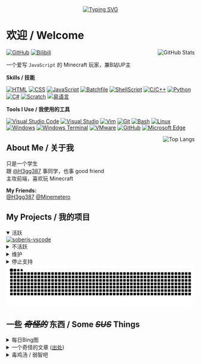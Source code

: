 <!-- Hello There! -->

<div align="center">
  <a href="https://readme-typing-svg.demolab.com/" target="_blank">
    <img src="https://readme-typing-svg.demolab.com?font=Fira+Code&pause=1000&color=71DB99&center=true&vCenter=true&random=true&width=450&lines=Welcome+to+my+GitHub!;Hello+World!;I+love+JavaScript!;Minecraft+is+very+nice!;Technoblade+Never+Dies!;Front-end+developer!" alt="Typing SVG" />
  </a>
</div>

# 欢迎 / Welcome  

<a href="https://github.com/anuraghazra/github-readme-stats" target="_blank" align="right">
  <img title="GitHub Stats" src="https://github-readme-stats.vercel.app/api?username=lingbopro&show_icons=true&theme=one_dark_pro" align="right" />
</a>

[![GitHub](https://img.shields.io/badge/GitHub-gray?logo=github&style=flat-square)](https://github.com/lingbopro "GitHub")
[![Bilibili](https://img.shields.io/badge/Bilibili-gray?logo=bilibili&style=flat-square)](https://space.bilibili.com/1886311488 "Bilibili")

一个爱写 `JavaScript` 的 Minecraft 玩家，兼B站UP主  

**Skills / 技能**

[![HTML](https://img.shields.io/badge/HTML-nice-grey?logo=html5&logoColor=white&style=flat-square&labelColor=orange)](https://github.com/lingbopro?tab=repositories&q=&language=html)
[![CSS](https://img.shields.io/badge/CSS-good-grey?logo=css3&logoColor=white&style=flat-square&labelColor=blue)](https://github.com/lingbopro?tab=repositories&q=&language=css)
[![JavaScript](https://img.shields.io/badge/JavaScript-good-grey?logo=javascript&logoColor=white&style=flat-square&labelColor=yellow)](https://github.com/lingbopro?tab=repositories&q=&language=javascript)
[![Batchfile](https://img.shields.io/badge/Batchfile-good-grey?style=flat-square&logo=windows10&logoColor=white&labelColor=blue)](https://github.com/lingbopro?tab=repositories&q=&language=batchfile)
[![ShellScript](https://img.shields.io/badge/ShellScript-good-grey?style=flat-square&logo=gnubash&logoColor=white&labelColor=black)](https://github.com/lingbopro?tab=repositories&q=&language=shell)
[![C/C++](https://img.shields.io/badge/C%2FC%2B%2B-some-grey?style=flat-square&logo=c%2B%2B&logoColor=white&labelColor=blue)](https://github.com/lingbopro?tab=repositories&q=&language=C%2B%2B)
[![Python](https://img.shields.io/badge/Python-little-grey?style=flat-square&logo=python&logoColor=white&labelColor=blue)](https://github.com/lingbopro?tab=repositories&q=&language=python)
[![C#](https://img.shields.io/badge/C%23-few-grey?style=flat-square&logo=csharp&logoColor=white&labelColor=purple)](https://github.com/lingbopro?tab=repositories&q=&language=C%23)
[![Scratch](https://img.shields.io/badge/Scratch-nice-grey?style=flat-square&logo=scratch&logoColor=white&labelColor=yellow)]()
[![易语言](https://img.shields.io/badge/%E6%98%93%E8%AF%AD%E8%A8%80-good-grey?logo=data%3Aimage%2Fpng%3Bbase64%2CiVBORw0KGgoAAAANSUhEUgAAABAAAAAQAgMAAABinRfyAAAAIGNIUk0AAHomAACAhAAA%2BgAAAIDoAAB1MAAA6mAAADqYAAAXcJy6UTwAAAAJUExURQAAAP8AAP%2F%2F%2F2cZZB4AAAABdFJOUwBA5thmAAAAAWJLR0QCZgt8ZAAAAAd0SU1FB%2BgGDAUGEL5zDF4AAABISURBVAjXJYxBCsAgEAPzif6sEczdwvofBXvfg%2FvKrjSnyRCCi7yhCEcjK56I9VM%2FjmoEd1KZr0GSwTKge9Y5NrpK7kwD5%2BoDefAcYpQtlXYAAAAldEVYdGRhdGU6Y3JlYXRlADIwMjQtMDYtMTJUMDU6MDY6MTYrMDA6MDByrOYxAAAAJXRFWHRkYXRlOm1vZGlmeQAyMDI0LTA2LTEyVDA1OjA2OjE2KzAwOjAwA%2FFejQAAACh0RVh0ZGF0ZTp0aW1lc3RhbXAAMjAyNC0wNi0xMlQwNTowNjoxNiswMDowMFTkf1IAAAAASUVORK5CYII%3D&logoColor=white&style=flat-square&labelColor=red)]()

**Tools I Use / 我使用的工具**

[![Visual Studio Code](https://img.shields.io/badge/Visual_Studio_Code-blue?logo=visualstudiocode&logoColor=white&style=flat-square)](https://code.visualstudio.com)
[![Visual Studio](https://img.shields.io/badge/Visual_Studio-purple?logo=visualstudio&logoColor=white&style=flat-square)](https://visualstudio.microsoft.com)
[![Vim](https://img.shields.io/badge/Vim-green?logo=vim&logoColor=white&style=flat-square)](https://vim.org)
[![Git](https://img.shields.io/badge/Git-orange?logo=git&logoColor=white&style=flat-square)](https://git-scm.com)
[![Bash](https://img.shields.io/badge/Bash-grey?logo=gnubash&logoColor=white&style=flat-square)](https://www.gnu.org/software/bash)
[![Linux](https://img.shields.io/badge/Linux-black?logo=linux&logoColor=white&style=flat-square)](https://linux.org)
[![Windows](https://img.shields.io/badge/Windows-blue?logo=windows&logoColor=white&style=flat-square)](https://windows.microsoft.com)
[![Windows Terminal](https://img.shields.io/badge/Windows_Terminal-grey?logo=windowsterminal&logoColor=white&style=flat-square)](https://github.com/windows/terminal)
[![VMware](https://img.shields.io/badge/VMware-orange?logo=vmware&logoColor=white&style=flat-square)](https://vmware.com)
[![GitHub](https://img.shields.io/badge/GitHub-black?logo=github&logoColor=white&style=flat-square)](https://github.com)
[![Microsoft Edge](https://img.shields.io/badge/Microsoft_Edge-darkgreen?logo=microsoftedge&logoColor=white&style=flat-square)](https://microsoft.com/edge)

<a href="https://github.com/anuraghazra/github-readme-stats" target="_blank">
    <img title="Top Langs" src="https://github-readme-stats.vercel.app/api/top-langs?username=lingbopro&theme=one_dark_pro&layout=compact" align="right" />
</a>

## About Me / 关于我

只是一个学生  
跟 [@H3gg387](https://github.com/H3gg387) 事同学，也事 good friend  
主攻前端，喜欢玩 Minecraft  

**My Friends:**  
[@H3gg387](https://github.com/H3gg387)
[@Minemetero](https://github.com/Minemetero)

## My Projects / 我的项目

<details open>
  <summary>活跃</summary>
  <a href="https://github.com/lingbopro/soberjs-vscode">
    <img src="https://github-readme-stats.vercel.app/api/pin/?username=lingbopro&repo=soberjs-vscode&theme=one_dark_pro" alt="soberjs-vscode" />
  </a>
</details>
<details>
  <summary>不活跃</summary>
  <a href="https://github.com/lingbopro/easy-github-hosts">
    <img src="https://github-readme-stats.vercel.app/api/pin/?username=lingbopro&repo=easy-github-hosts&theme=one_dark_pro" alt="easy-github-hosts" />
  </a>
  <a href="https://github.com/lingbopro/AlwaysBing">
    <img src="https://github-readme-stats.vercel.app/api/pin/?username=lingbopro&repo=AlwaysBing&theme=one_dark_pro" alt="AlwaysBing" />
  </a>
</details>
<details>
  <summary>维护</summary>
  <a href="https://github.com/lingbopro/rename-back-lnk">
    <img src="https://github-readme-stats.vercel.app/api/pin/?username=lingbopro&repo=rename-back-lnk&theme=one_dark_pro" alt="rename-back-lnk" />
  </a>
  <a href="https://github.com/lingbopro/random-student">
    <img src="https://github-readme-stats.vercel.app/api/pin/?username=lingbopro&repo=random-student&theme=one_dark_pro" alt="random-student" />
  </a>
  <a href="https://github.com/lingbopro/auto-close-netease-popup">
    <img src="https://github-readme-stats.vercel.app/api/pin/?username=lingbopro&repo=auto-close-netease-popup&theme=one_dark_pro" alt="auto-close-netease-popup" />
  </a>
</details>
<details>
  <summary>停止支持</summary>
  <p>暂无 <code>:)</code></p>
</details>

<picture align="center">
  <source media="(prefers-color-scheme: dark)" srcset="https://raw.githubusercontent.com/lingbopro/lingbopro/output/github-contribution-grid-snake-dark.svg">
  <source media="(prefers-color-scheme: light)" srcset="https://raw.githubusercontent.com/lingbopro/lingbopro/output/github-contribution-grid-snake.svg">
  <img alt="GitHub contribution grid snake animation" src="https://raw.githubusercontent.com/lingbopro/lingbopro/output/github-contribution-grid-snake.svg">
</picture>

## 一些 _~~奇怪的~~_ 东西 / Some _~~SUS~~_ Things
<details>
  <summary>每日Bing图</summary>
  <a href="https://7ed.net/bing/api?cn=false" target="_blank" title="Bing每日图片-国际版 (点击查看大图)">
    <img src="https://7ed.net/bing/api?size=640x480&cn=false" width="48%" alt="Bing每日图片-国际版" />
  </a>
  <a href="https://7ed.net/bing/api?cn=true" target="_blank" title="Bing每日图片-国内版 (点击查看大图)">
    <img src="https://7ed.net/bing/api?size=640x480&cn=true" width="48%" alt="Bing每日图片-国内版" />
  </a>
  <p><i>
    点击查看大图
  </i></p>
  <p><i>
    数据来自 <a href="https://www.7ed.net/get-api/bing.html">7ED</a>
  </i></p>
</details>
<details>
  <summary>一个奇怪的文章 (<a href="https://www.luogu.com.cn/user/1183057#main" target="_blank">出处</a>)</summary>

```
如果26个英文字母：
A B C D E F G H I J K L M N O P Q R S T U V W X Y Z

分别等于：
1 2 3 4 5 6 7 8 9 10 11 12 13 14 15 16 17 18 19 20 21 22 23 24 25 26

那么：

Knowledge（知识）：K+N+O+W+L+E+D+G+E = 11+14+15+23+12+5+4+7+5 = 96%。
Workhard（努力工作）：W+O+R+K+H+A+R+D = 23+15+18+11+8+1+18+4 = 98%。

也就是说知识和努力工作对我们人生的影响可以达到96％和98％。

Luck（好运）：L+U+C+K = 12+21+3+11 = 47%。
Love（爱情）：L+O+V+E = 12+15+22+5 = 54%。

看来，这些我们通常认为重要的东西却并没起到最重要的作用。
那么，什么可以决定我们100％的人生呢？

是Money（金钱）吗？
Money（金钱）：M+O+N+E+Y = 13+15+14+5+25 = 72%。

看来也不是。

是Leadership（领导能力）吗？
Leadership（领导能力）：L+E+A+D+E+R+S+H+I+P = 12+5+1+4+5+18+19+9+16 = 89%。

还不是。
金钱，权力也不能完全决定我们的生活，那是什么呢？

其实，真正能使我们生活圆满的东西就在我们的代码里面！
是iostream（C++输入输出流头文件）

I+O+S+T+R+E+A+M = 9+15+19+20+18+5+1+13 = 100%。 所以坚持写代码吧……
```

</details>
<details>
  <summary>毒鸡汤 / 弱智吧</summary>
  <a href="https://www.7ed.net/get-api/soup.html" target="_blank">
    <img src="https://img.shields.io/badge/dynamic/json?url=https%3A%2F%2Fwww.7ed.net%2Fsoup%2Fapi&query=%24.badsoup&style=flat-square&label=%E6%AF%92%E9%B8%A1%E6%B1%A4&color=red&cacheSeconds=10" alt="毒鸡汤">
  </a>
  <br />
  <a href="https://www.7ed.net/get-api/ruozi.html" target="_blank">
    <img src="https://img.shields.io/badge/dynamic/json?url=https%3A%2F%2Fwww.7ed.net%2Fruozi%2Fapi&query=%24.ruozi&style=flat-square&label=%E5%BC%B1%E6%99%BA%E5%90%A7&color=purple&cacheSeconds=10" alt="弱智吧">
  </a>
  <br />
  <p><i>
    数据来自 <a href="https://www.7ed.net/get-api/bing.html">7ED</a>
  </i></p>
</details>


<!---
lingbopro/lingbopro is a ✨ special ✨ repository because its `README.md` (this file) appears on your GitHub profile.
You can click the Preview link to take a look at your changes.
--->
